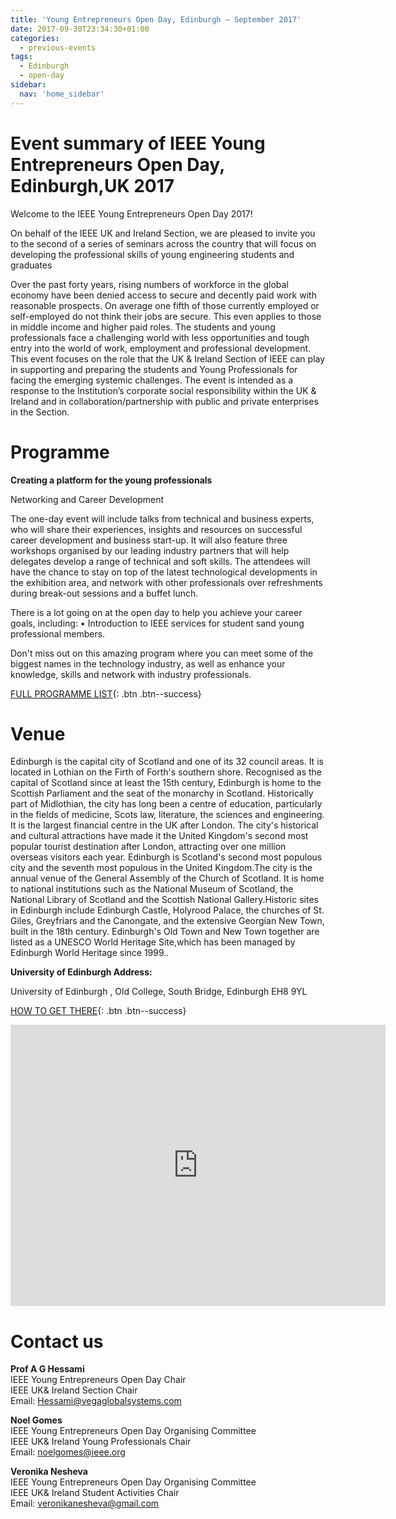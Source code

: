 ```yaml
---
title: 'Young Entrepreneurs Open Day, Edinburgh – September 2017'
date: 2017-09-30T23:34:30+01:00
categories:
  - previous-events
tags:
  - Edinburgh
  - open-day
sidebar:
  nav: 'home_sidebar'
---
```


# Event summary of IEEE Young Entrepreneurs Open Day, Edinburgh,UK 2017

Welcome to the IEEE Young Entrepreneurs Open Day 2017!

On behalf of the IEEE UK and Ireland Section, we are pleased to invite you to the ​second​ of a series of seminars across the country that will focus on developing the professional skills of young engineering students and graduates

Over the past forty years, rising numbers of workforce in the global economy have been denied access to secure and decently paid work with reasonable prospects. On average one fifth of those currently employed or self-employed do not think their jobs are secure. This even applies to those in middle income and higher paid roles. The students and young professionals face a challenging world with less opportunities and tough entry into the world of work, employment and professional development. This event focuses on the role that the UK & Ireland Section of IEEE can play in supporting and preparing the students and Young Professionals for facing the emerging systemic challenges. The event is intended as a response to the Institution’s corporate social responsibility within the UK & Ireland and in collaboration/partnership with public and private enterprises in the Section.

# Programme

**Creating a platform for the young professionals**

Networking and Career Development

The one-day event will include talks from technical and business experts, who will share their experiences, insights and resources on successful career development and business start-up. It will also feature three workshops organised by our leading industry partners that will help delegates develop a range of technical and soft skills. The attendees will have the chance to stay on top of the latest technological developments in the exhibition area, and network with other professionals over refreshments during break-out sessions and a buffet lunch.

There is a lot going on at the open day to help you achieve your career goals, including:
• Introduction to IEEE services for student sand young professional members.

Don't miss out on this amazing program where you can meet some of the biggest names in the technology industry, as well as enhance your knowledge, skills and network with industry professionals.

[FULL PROGRAMME LIST](https://drive.google.com/file/d/0B4qTNvaOMM0ydzF1eUcxYkw0b0E/view){: .btn .btn--success}

# Venue

Edinburgh is the capital city of Scotland and one of its 32 council areas. It is located in Lothian on the Firth of Forth's southern shore. Recognised as the capital of Scotland since at least the 15th century, Edinburgh is home to the Scottish Parliament and the seat of the monarchy in Scotland. Historically part of Midlothian, the city has long been a centre of education, particularly in the fields of medicine, Scots law, literature, the sciences and engineering. It is the largest financial centre in the UK after London. The city's historical and cultural attractions have made it the United Kingdom's second most popular tourist destination after London, attracting over one million overseas visitors each year. Edinburgh is Scotland's second most populous city and the seventh most populous in the United Kingdom.The city is the annual venue of the General Assembly of the Church of Scotland. It is home to national institutions such as the National Museum of Scotland, the National Library of Scotland and the Scottish National Gallery.Historic sites in Edinburgh include Edinburgh Castle, Holyrood Palace, the churches of St. Giles, Greyfriars and the Canongate, and the extensive Georgian New Town, built in the 18th century. Edinburgh's Old Town and New Town together are listed as a UNESCO World Heritage Site,which has been managed by Edinburgh World Heritage since 1999..

**University of Edinburgh Address:**

University of Edinburgh , Old College, South Bridge, Edinburgh EH8 9YL

[HOW TO GET THERE](http://www.ed.ac.uk/visit/city/getting-here){: .btn .btn--success}

<iframe src="https://www.google.com/maps/embed?pb=!1m14!1m8!1m3!1d4468.560317550601!2d-3.189241!3d55.944516!3m2!1i1024!2i768!4f13.1!3m3!1m2!1s0x0%3A0xb21928d390bbc0ee!2sThe%20University%20of%20Edinburgh!5e0!3m2!1sen!2suk!4v1567019535014!5m2!1sen!2suk" width="600" height="450" frameborder="0" style="border:0;" allowfullscreen=""></iframe>

# Contact us

**Prof A G Hessami**<br>
IEEE Young Entrepreneurs Open Day Chair<br>
IEEE UK& Ireland Section Chair<br>
Email: Hessami@vegaglobalsystems.com<br>

**Noel Gomes**<br>
IEEE Young Entrepreneurs Open Day Organising Committee<br>
IEEE UK& Ireland Young Professionals Chair<br>
Email: noelgomes@ieee.org<br>

**Veronika Nesheva**<br>
IEEE Young Entrepreneurs Open Day Organising Committee<br>
IEEE UK& Ireland Student Activities Chair<br>
Email: veronikanesheva@gmail.com<br>

